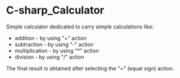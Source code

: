 # C-sharp_Calculator
Simple calculator dedicated to carry simple calculations like:
- addition - by using "+" action
- subtraction - by using "-" action
- multiplication - by using "*" action
- division - by using "/" action

The final result is obtained after selecting the "=" (equal sign) action.
